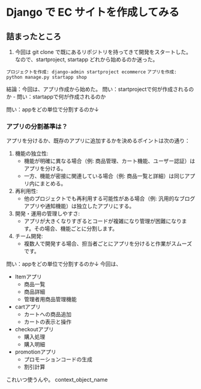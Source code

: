 # Django で EC サイトを作成してみる


## 詰まったところ

1. 今回は git clone で既にあるリポジトリを持ってきて開発をスタートした。なので、startproject, startapp どれから始めるのか迷った。

`プロジェクトを作成: django-admin startproject ecommerce`
`アプリを作成: python manage.py startapp shop`

結論：今回は、アプリ作成から始めた。
問い：startprojectで何が作成されるのか
    - 
問い：startappで何が作成されるのか

問い：appをどの単位で分割するのか↓
### アプリの分割基準は？
アプリを分けるか、既存のアプリに追加するかを決めるポイントは次の通り：

1. 機能の独立性:
   - 機能が明確に異なる場合（例: 商品管理、カート機能、ユーザー認証）はアプリを分ける。
   - 一方、機能が密接に関連している場合（例: 商品一覧と詳細）は同じアプリ内にまとめる。
2. 再利用性:
   - 他のプロジェクトでも再利用する可能性がある場合（例: 汎用的なブログアプリや通知機能）は独立したアプリにする。
3. 開発・運用の管理しやすさ:
   - アプリが大きくなりすぎるとコードが複雑になり管理が困難になります。その場合、機能ごとに分割します。
4. チーム開発:
   - 複数人で開発する場合、担当者ごとにアプリを分けると作業がスムーズです。


問い：appをどの単位で分割するのか↓
今回は、
- Itemアプリ
  - 商品一覧
  - 商品詳細
  - 管理者用商品管理機能
- cartアプリ
  - カートへの商品追加
  - カートの表示と操作
- checkoutアプリ
  - 購入処理
  - 購入明細
- promotionアプリ
  - プロモーションコードの生成
  - 割引計算


これいつ使うんや。
  context_object_name